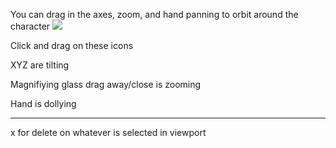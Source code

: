 
You can drag in the axes, zoom, and hand panning to orbit around the character
![](https://i.imgur.com/VArMiyo.png)

Click and drag on these icons

XYZ are tilting

Magnifiying glass drag away/close is zooming

Hand is dollying

---


x for delete on whatever is selected in viewport
